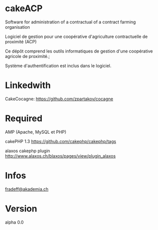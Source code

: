 cakeACP
=======

Software for administration of a contractual of a contract farming organisation

Logiciel de gestion pour une coopérative d'agriculture contractuelle de proximité (ACP)

Ce dépôt comprend les outils informatiques de gestion d'une coopérative agricole de proximité.; 

Système d'authentification est inclus dans le logiciel.

Linkedwith
=======

CakeCocagne: https://github.com/zpartakov/cocagne

Required
=======

AMP (Apache, MySQL et PHP)

cakePHP 1.3 https://github.com/cakephp/cakephp/tags

alaxos cakephp plugin http://www.alaxos.ch/blaxos/pages/view/plugin_alaxos

Infos
=======

fradeff@akademia.ch

Version
=======

alpha 0.0
